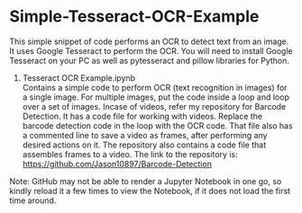 # Simple-Tesseract-OCR-Example
This simple snippet of code performs an OCR to detect text from an image. It uses Google Tesseract to perform the OCR. You will need to install Google Tesseract on your PC as well as pytesseract and pillow libraries for Python. 

1. Tesseract OCR Example.ipynb
<br>Contains a simple code to perform OCR (text recognition in images) for a single image. For multiple images, put the code inside a loop and loop over a set of images. Incase of videos, refer my repository for Barcode Detection. It has a code file for working with videos. Replace the barcode detection code in the loop with the OCR code. That file also has a commented line to save a video as frames, after performing any desired actions on it. The repository also contains a code file that assembles frames to a video. The link to the repository is: https://github.com/Jason10897/Barcode-Detection

Note: GitHub may not be able to render a Jupyter Notebook in one go, so kindly reload it a few times to view the Notebook, if it does not load the first time around.
